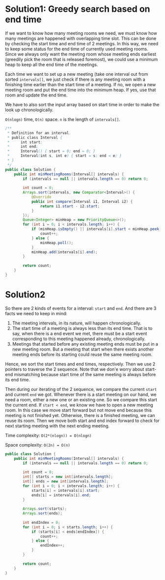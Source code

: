 # Solution1: Greedy search based on end time

If we want to know how many meeting rooms we need, we must know how many meetings are happened with overlapping time slot. This can be done by checking the start time and end time of 2 meetings. In this way, we need to keep some status for the end time of currently used meeting rooms. Since we always only want the meeting room whose meeting ends earliest (greedily pick the room that is released foremost), we could use a minimum heap to keep all the end time of the meetings. 

Each time we want to set up a new meeting (take one interval out from sorted `intervals[]`, we just check if there is any meeting room with a finishing time earlier than the start time of a meeting. If no, we open a new meeting room and put the end time into the minimum heap. If yes, use that room and update the end time. 

We have to also sort the input array based on start time in order to make the look up chronologically. 

`O(nlogn)` time, `O(n)` space. `n` is the length of `intervals[]`. 

```Java
/**
 * Definition for an interval.
 * public class Interval {
 *     int start;
 *     int end;
 *     Interval() { start = 0; end = 0; }
 *     Interval(int s, int e) { start = s; end = e; }
 * }
 */
public class Solution {
    public int minMeetingRooms(Interval[] intervals) {
        if (intervals == null || intervals.length == 0) return 0;
        
        int count = 0;
        Arrays.sort(intervals, new Comparator<Interval>() {
            @Override
            public int compare(Interval i1, Interval i2) {
                return i1.start - i2.start;
            }
        });
        Queue<Integer> minHeap = new PriorityQueue<>();
        for (int i = 0; i < intervals.length; i++) {
            if (minHeap.isEmpty() || intervals[i].start < minHeap.peek()) {
                count++;
            } else {
                minHeap.poll();
            }
            minHeap.add(intervals[i].end);
        }
        
        return count;
    }
}
```

# Solution2

So there are 2 kinds of events for a interval: `start` and `end`. And there are 3 facts we need to keep in mind:
1. The meeting intervals, in its nature, will happen chronologically.  
2. The start time of a meeting is always less than its end time. That is to say, when there is a end event we met, there must be a start event corresponding to this meeting happened already, chronologically.  
3. Meetings that started before any existing meeting ends must be put in a new meeting room. But a meeting that start when there exists another meeting ends before its starting could reuse the same meeting room.  

Hence, we sort the start times and end times, respectively. Then we use 2 pointers to traverse the 2 sequence. Note that we don'e worry about start-end mismatching because start time of the same meeting is always before its end time. 

Then during our iterating of the 2 sequence, we compare the current `start` and current `end` we got. Whenever there is a start meeting on our hand, we need a room, either a new one or an existing one. So we compare this start the current end. If `start < end`, we know we have to open a new meeting room. In this case we move start forward but not move end because this meeting is not finished yet. Otherwise, there is a finished meeting, we can reuse its room. Then we move both start and end index forward to check for next starting meeting with the next ending meeting. 

Time complexity: `O(2*(nlogn)) = O(nlogn)`

Space complexity: `O(2n) = O(n)`

```Java
public class Solution {
    public int minMeetingRooms(Interval[] intervals) {
        if (intervals == null || intervals.length == 0) return 0;
        
        int count = 0;
        int[] starts = new int[intervals.length];
        int[] ends = new int[intervals.length];
        for (int i = 0; i < intervals.length; i++) {
            starts[i] = intervals[i].start;
            ends[i] = intervals[i].end;
        }
        
        Arrays.sort(starts);
        Arrays.sort(ends);
        
        int endIndex = 0;
        for (int i = 0; i < starts.length; i++) {
            if (starts[i] < ends[endIndex]) {
                count++;
            } else {
                endIndex++;
            }
        }
        
        return count;
    }
}
```
